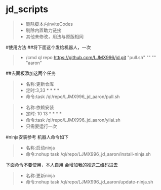 # jd_scripts
> * 删除脚本内inviteCodes
> * 剔除内置助力链接
> * 其他未修改，用法与原版相同

#使用方法
##将下面这个发给机器人，一次

> * /cmd ql repo https://github.com/LJMX996/jd.git "pull.sh" "" "" "aaron"

##去面板添加这两个任务

> * 名称:更新仓库
> * 定时:3,33 * * * *
> * 命令:task /ql/repo/LJMX996_jd_aaron/pull.sh

> * 名称:依赖安装
> * 定时: 10 13 * * * *
> * 命令:task /ql/repo/LJMX996_jd_aaron/yilai.sh
> * 只需要运行一次

#ninja安装参考
机器人命令如下

> * 名称:启动ninja
> * 命令:nohup task /ql/repo/LJMX996_jd_aaron/install-ninja.sh

下面命令不要使用，本人自用
会增加我的推送二维码进去
> * 名称:更新ninja
> * 命令:nohup task /ql/repo/LJMX996_jd_aaron/update-ninja.sh


